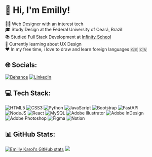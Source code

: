 # 👋 Hi, I'm Emilly!
👩‍💻 Web Designer with an interest tech<br>🎓 Study Design at the Federal University of Ceará, Brazil<br>📚 Studied Full Stack Development at [Infinity School](https://infinityschool.com.br)</br>🔭 Currently learning about UX Design<br>❤️ In my free time, i love to draw and learn foreign languages 🇬🇧 🇨🇳

## 🌐 Socials:
[![Behance](https://img.shields.io/badge/Behance-1769ff?logo=behance&logoColor=white)](https://behance.net/emillykarol) [![LinkedIn](https://img.shields.io/badge/LinkedIn-%230077B5.svg?logo=linkedin&logoColor=white)](https://linkedin.com/in/emillykarol) 

## 💻 Tech Stack:
![HTML5](https://img.shields.io/badge/html5-%23E34F26.svg?style=for-the-badge&logo=html5&logoColor=white) ![CSS3](https://img.shields.io/badge/css3-%231572B6.svg?style=for-the-badge&logo=css3&logoColor=white) ![Python](https://img.shields.io/badge/python-3670A0?style=for-the-badge&logo=python&logoColor=ffdd54) ![JavaScript](https://img.shields.io/badge/javascript-%23323330.svg?style=for-the-badge&logo=javascript&logoColor=%23F7DF1E) ![Bootstrap](https://img.shields.io/badge/bootstrap-%238511FA.svg?style=for-the-badge&logo=bootstrap&logoColor=white) ![FastAPI](https://img.shields.io/badge/FastAPI-005571?style=for-the-badge&logo=fastapi) ![NodeJS](https://img.shields.io/badge/node.js-6DA55F?style=for-the-badge&logo=node.js&logoColor=white) ![React](https://img.shields.io/badge/react-%2320232a.svg?style=for-the-badge&logo=react&logoColor=%2361DAFB) ![MySQL](https://img.shields.io/badge/mysql-4479A1.svg?style=for-the-badge&logo=mysql&logoColor=white) ![Adobe Illustrator](https://img.shields.io/badge/adobe%20illustrator-%23FF9A00.svg?style=for-the-badge&logo=adobe%20illustrator&logoColor=white) ![Adobe InDesign](https://img.shields.io/badge/Adobe%20InDesign-49021F?style=for-the-badge&logo=adobeindesign&logoColor=FF3366) ![Adobe Photoshop](https://img.shields.io/badge/adobe%20photoshop-%2331A8FF.svg?style=for-the-badge&logo=adobe%20photoshop&logoColor=white) ![Figma](https://img.shields.io/badge/figma-%23F24E1E.svg?style=for-the-badge&logo=figma&logoColor=white) ![Notion](https://img.shields.io/badge/Notion-%23000000.svg?style=for-the-badge&logo=notion&logoColor=white)

## 📊 GitHub Stats:
[![Emilly Karol's GitHub stats](https://github-readme-stats.vercel.app/api?username=emillykarol&show_icons=true&theme=radical&hide_border=true&title_color=DB354C&text_color=ffffff&border_radius=0&icon_color=DB354C&include_all_commits=true&count_private=false)](https://github.com/anuraghazra/github-readme-stats)
![](https://github-readme-stats.vercel.app/api/top-langs/?username=emillykarol&theme=radical&hide_border=true&title_color=DB354C&text_color=ffffff&border_radius=0&icon_color=DB354C&include_all_commits=true&count_private=false&layout=compact)
<!--&border_color=DB354C-->
<!-- Proudly created with GPRM ( https://gprm.itsvg.in ) -->
